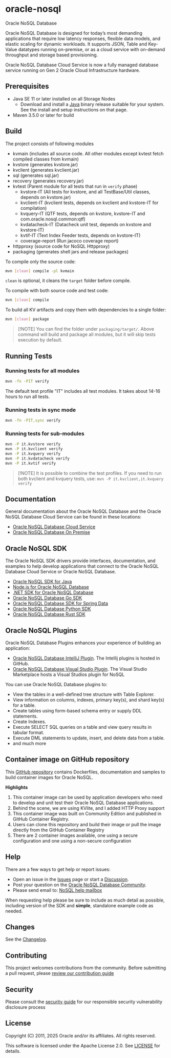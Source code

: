 # oracle-nosql

Oracle NoSQL Database

Oracle NoSQL Database is designed for today’s most demanding applications that
require low latency responses, flexible data models, and elastic scaling for
dynamic workloads. It supports JSON, Table and Key-Value datatypes running
on-premise, or as a cloud service with on-demand throughput and storage based
provisioning.

Oracle NoSQL Database Cloud Service is now a fully managed database service
running on Gen 2 Oracle Cloud Infrastructure hardware.

## Prerequisites

- Java SE 11 or later installed on all Storage Nodes
  - Download and install a [Java](https://www.oracle.com/java/technologies/downloads/)
  binary release suitable for your system. See the install and setup
  instructions on that page.
- Maven 3.5.0 or later for build

## Build

The project consists of following modules

- kvmain (includes all source code. All other modules except kvtest fetch
  compiled classes from kvmain)
- kvstore (generates kvstore.jar)
- kvclient (generates kvclient.jar)
- sql (generates sql.jar)
- recovery (generates recovery.jar)
- kvtest (Parent module for all tests that run in `verify` phase)
  - kvstore-IT (All tests for kvstore, and all TestBase/Util classes, depends
    on kvstore.jar)
  - kvclient-IT (kvclient tests, depends on kvclient and kvstore-IT for compilation)
  - kvquery-IT (QTF tests, depends on kvstore, kvstore-IT and com.oracle.nosql.common:qtf)
  - kvdatacheck-IT (Datacheck unit test, depends on kvstore and kvstore-IT)
  - kvtif-IT (Text Index Feeder tests, depends on kvstore-IT)
  - coverage-report (Run jacoco coverage report)
- httpproxy (source code for NoSQL Httpproxy)
- packaging (generates shell jars and release packages)

To compile only the source code:

```bash
mvn [clean] compile -pl kvmain
```

`clean` is optional, it cleans the `target` folder before compile.

To compile with both source code and test code:

```bash
mvn [clean] compile
```

To build all KV artifacts and copy them with dependencies to a single folder:

```bash
mvn [clean] package
```

> [!NOTE] You can find the folder under `packaging/target/`. Above command will
build and package all modules, but it will skip tests execution by default.

## Running Tests

### Running tests for all modules

```bash
mvn -fn -PIT verify
```

The default test profile "IT" includes all test modules. It takes about 14-16
hours to run all tests.

### Running tests in sync mode

```bash
mvn -fn -PIT,sync verify
```

### Running tests for sub-modules

```bash
mvn -P it.kvstore verify
mvn -P it.kvclient verify
mvn -P it.kvquery verify
mvn -P it.kvdatacheck verify
mvn -P it.kvtif verify
```

> [!NOTE] It is possible to combine the test profiles.
> If you need to run both kvclient and kvquery tests, use:
> `mvn -P it.kvclient,it.kvquery verify`

## Documentation

General documentation about the Oracle NoSQL Database and the Oracle NoSQL Database Cloud Service can be found in these locations:

* [Oracle NoSQL Database Cloud Service](https://docs.oracle.com/en/cloud/paas/nosql-cloud/)
* [Oracle NoSQL Database On Premise](https://docs.oracle.com/en/database/other-databases/nosql-database/)

## Oracle NoSQL SDK

The Oracle NoSQL SDK drivers provide interfaces, documentation, and examples to help develop applications that connect to 
the Oracle NoSQL Database Cloud Service or Oracle NoSQL Database.

- [Oracle NoSQL SDK for Java](https://github.com/oracle/nosql-java-sdk)
- [Node.js for Oracle NoSQL Database](https://github.com/oracle/nosql-node-sdk)
- [.NET SDK for Oracle NoSQL Database](https://github.com/oracle/nosql-dotnet-sdk)
- [Oracle NoSQL Database Go SDK](https://github.com/oracle/nosql-go-sdk)
- [Oracle NoSQL Database SDK for Spring Data](https://github.com/oracle/nosql-spring-sdk)
- [Oracle NoSQL Database Python SDK](https://github.com/oracle/nosql-python-sdk)
- [Oracle NoSQL Database Rust SDK](https://github.com/oracle/nosql-rust-sdk)

## Oracle NoSQL Plugins

Oracle NoSQL Database Plugins enhances your experience of building an application:
- [Oracle NoSQL Database IntelliJ Plugin](https://github.com/oracle/nosql-intellij-plugin). The Intellij plugins is hosted in GitHub.
- [Oracle NoSQL Database Visual Studio Plugin](https://marketplace.visualstudio.com/items?itemName=Oracle.nosql-vscode). The Visual Studio Marketplace hosts a Visual Studios plugin for NoSQL

You can use Oracle NoSQL Database plugins to:
- View the tables in a well-defined tree structure with Table Explorer.
- View information on columns, indexes, primary key(s), and shard key(s) for a table.
- Create tables using form-based schema entry or supply DDL statements.
- Create Indexes.
- Execute SELECT SQL queries on a table and view query results in tabular format.
- Execute DML statements to update, insert, and delete data from a table.
- and much more

## Container image on GitHub repository
This [GitHub repository](https://github.com/oracle/docker-images/tree/main/NoSQL) contains Dockerfiles, documentation and samples to build container images for Oracle NoSQL.

**Highlights**

1. This container image can be used by application developers who need to develop and unit test their Oracle NoSQL Database applications.
2. Behind the scene, we are using KVlite, and I added HTTP Proxy support
3. This container image was built on Community Edition and published in GitHub Container Registry.
4. Users can clone this repository and build their image or pull the image directly from the GitHub Container Registry
5. There are 2 container images available, one using a secure configuration and one using a non-secure configuration



## Help

There are a few ways to get help or report issues:

- Open an issue in the [Issues](https://github.com/oracle/nosql-community-edition/issues) page or start a [Discussion](https://github.com/oracle/nosql-community-edition/discussions).
- Post your question on the [Oracle NoSQL Database Community](https://forums.oracle.com/ords/apexds/domain/dev-community/category/nosql_database?tags=nosql-database-discussions).
- Please send email to: [NoSQL help mailbox](mailto:nosql_mb@oracle.com)

When requesting help please be sure to include as much detail as possible,
including version of the SDK and **simple**, standalone example code as needed.

## Changes

See the [Changelog](./CHANGELOG.md).

## Contributing

This project welcomes contributions from the community. Before submitting a
pull request, please [review our contribution guide](./CONTRIBUTING.md)

## Security

Please consult the [security guide](./SECURITY.md) for our responsible
security vulnerability disclosure process

## License

Copyright (C) 2011, 2025 Oracle and/or its affiliates. All rights reserved.

This software is licensed under the Apache License 2.0. See
[LICENSE](./LICENSE.txt) for details.

